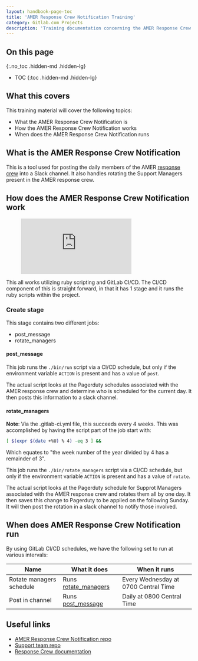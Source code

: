 ```yaml
---
layout: handbook-page-toc
title: 'AMER Response Crew Notification Training'
category: Gitlab.com Projects
description: 'Training documentation concerning the AMER Response Crew Notification'
---
```


## On this page
{:.no_toc .hidden-md .hidden-lg}

- TOC
{:toc .hidden-md .hidden-lg}

## What this covers

This training material will cover the following topics:

* What the AMER Response Crew Notification is
* How the AMER Response Crew Notification works
* When does the AMER Response Crew Notification runs

## What is the AMER Response Crew Notification

This is a tool used for posting the daily members of the AMER
[response crew](../../workflows/meeting-service-level-objectives.html#support-response-crew)
into a Slack channel. It also handles rotating the Support Managers present in
the AMER response crew.

## How does the AMER Response Crew Notification work

<figure class="video_container">
  <iframe src="https://www.youtube.com/embed/czz0632wNgg" frameborder="0" allowfullscreen="true"> </iframe>
</figure>

This all works utilizing ruby scripting and GitLab CI/CD. The CI/CD component
of this is straight forward, in that it has 1 stage and it runs the ruby
scripts within the project.

### Create stage

This stage contains two different jobs:

* post_message
* rotate_managers

#### post_message

This job runs the `./bin/run` script via a CI/CD schedule, but only if the
environment variable `ACTION` is present and has a value of `post`.

The actual script looks at the Pagerduty schedules associated with the AMER
response crew and determine who is scheduled for the current day. It then posts
this information to a slack channel.

#### rotate_managers

**Note**: Via the .gitlab-ci.yml file, this succeeds every 4 weeks. This was
accomplished by having the script part of the job start with:

```bash
[ $(expr $(date +%U) % 4) -eq 3 ] &&
```

Which equates to "the week number of the year divided by 4 has a remainder of
3".

This job runs the `./bin/rotate_managers` script via a CI/CD schedule, but only
if the environment variable `ACTION` is present and has a value of `rotate`.

The actual script looks at the Pagerduty schedule for Supprot Managers
associated with the AMER response crew and rotates them all by one day. It then
saves this change to Pagerduty to be applied on the following Sunday. It will
then post the rotation in a slack channel to notify those involved.

## When does AMER Response Crew Notification run

By using GitLab CI/CD schedules, we have the following set to run at various
intervals:

| Name | What it does | When it runs |
|------|--------------|--------------|
| Rotate managers schedule | Runs [rotate_managers](#rotate_managers) | Every Wednesday at 0700 Central Time |
| Post in channel | Runs [post_message](#post_message) | Daily at 0800 Central Time |

## Useful links

* [AMER Response Crew Notification repo](https://gitlab.com/gitlab-com/support/toolbox/amer-response-crew-notification)
* [Support team repo](https://gitlab.com/gitlab-com/support/team)
* [Response Crew documentation](../../workflows/meeting-service-level-objectives.html#support-response-crew)
